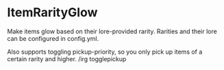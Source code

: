 # ItemRarityGlow
Make items glow based on their lore-provided rarity. Rarities and their lore can be configured in config.yml.

Also supports toggling pickup-priority, so you only pick up items of a certain rarity and higher.
/irg togglepickup
